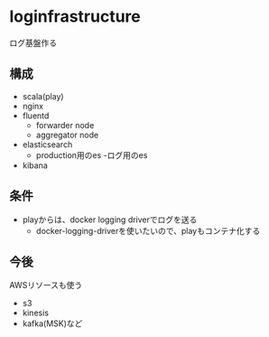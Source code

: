 # loginfrastructure
ログ基盤作る


## 構成
- scala(play)
- nginx
- fluentd
  - forwarder node
  - aggregator node
- elasticsearch
  - production用のes
  -ログ用のes
- kibana

## 条件
- playからは、docker logging driverでログを送る
  - docker-logging-driverを使いたいので、playもコンテナ化する


## 今後
AWSリソースも使う
  - s3
  - kinesis
  - kafka(MSK)など 

